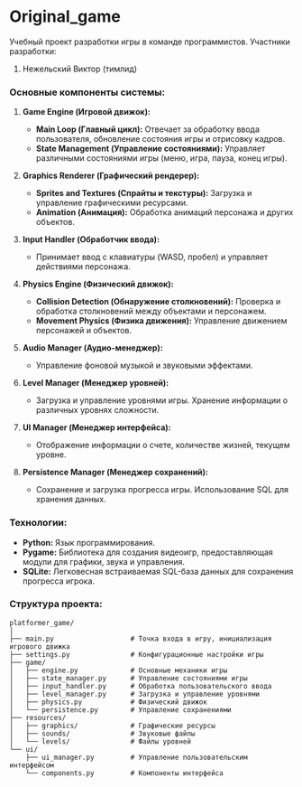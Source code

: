 # Original_game
 Учебный проект разработки игры в команде программистов.
Участники разработки:
1. Нежельский Виктор (тимлид)



### Основные компоненты системы:

1. **Game Engine (Игровой движок):**
   - **Main Loop (Главный цикл):** Отвечает за обработку ввода пользователя, обновление состояния игры и отрисовку кадров.
   - **State Management (Управление состояниями):** Управляет различными состояниями игры (меню, игра, пауза, конец игры).

2. **Graphics Renderer (Графический рендерер):**
   - **Sprites and Textures (Спрайты и текстуры):** Загрузка и управление графическими ресурсами.
   - **Animation (Анимация):** Обработка анимаций персонажа и других объектов.

3. **Input Handler (Обработчик ввода):**
   - Принимает ввод с клавиатуры (WASD, пробел) и управляет действиями персонажа.

4. **Physics Engine (Физический движок):**
   - **Collision Detection (Обнаружение столкновений):** Проверка и обработка столкновений между объектами и персонажем.
   - **Movement Physics (Физика движения):** Управление движением персонажей и объектов.

5. **Audio Manager (Аудио-менеджер):**
   - Управление фоновой музыкой и звуковыми эффектами.

6. **Level Manager (Менеджер уровней):**
   - Загрузка и управление уровнями игры. Хранение информации о различных уровнях сложности.

7. **UI Manager (Менеджер интерфейса):**
   - Отображение информации о счете, количестве жизней, текущем уровне.

8. **Persistence Manager (Менеджер сохранений):**
   - Сохранение и загрузка прогресса игры. Использование SQL для хранения данных.

### Технологии:

- **Python:** Язык программирования.
- **Pygame:** Библиотека для создания видеоигр, предоставляющая модули для графики, звука и управления.
- **SQLite:** Легковесная встраиваемая SQL-база данных для сохранения прогресса игрока.

### Структура проекта:

```
platformer_game/
│
├── main.py                   # Точка входа в игру, инициализация игрового движка
├── settings.py               # Конфигурационные настройки игры
├── game/
│   ├── engine.py             # Основные механики игры
│   ├── state_manager.py      # Управление состояниями игры
│   ├── input_handler.py      # Обработка пользовательского ввода
│   ├── level_manager.py      # Загрузка и управление уровнями
│   ├── physics.py            # Физический движок
│   └── persistence.py        # Управление сохранениями
├── resources/
│   ├── graphics/             # Графические ресурсы
│   ├── sounds/               # Звуковые файлы
│   └── levels/               # Файлы уровней
└── ui/
    ├── ui_manager.py         # Управление пользовательским интерфейсом
    └── components.py         # Компоненты интерфейса

